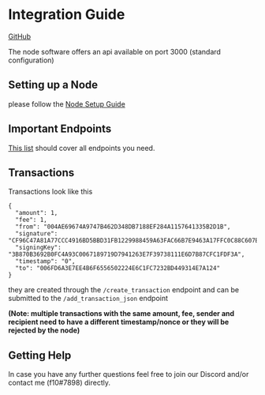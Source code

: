 
# Integration Guide

[GitHub](https://github.com/bamboo-crypto/bamboo/)

The node software offers an api available on port 3000 (standard configuration)


## Setting up a Node
please follow the [Node Setup Guide](https://github.com/f10crypto/bambooguides/blob/main/node-setup-guide.md)

## Important Endpoints

[This list](https://github.com/bamboo-crypto/bamboo/blob/master/API.md) should cover all endpoints you need. 

## Transactions

Transactions look like this

<pre><code>{
  "amount": 1,
  "fee": 1,
  "from": "004AE69674A9747B462D348DB7188EF284A1157641335B2D1B",
  "signature": "CF96C47A81A77CCC4916BD5BBD31FB1229988459A63FAC66B7E9463A17FFC0C88C607BB6F7979E7B1D60B19764BED229684521CEB3DC5E334FB7C8663E49C00F",
  "signingKey": "3B870B3692B0FC4A93C0067189719D7941263E7F39738111E6D7B87CFC1FDF3A",
  "timestamp": "0",
  "to": "006FD6A3E7EE4B6F6556502224E6C1FC7232BD449314E7A124"
}</code></pre>
  
they are created through the `/create_transaction` endpoint and can be submitted to the `/add_transaction_json` endpoint

**(Note: multiple transactions with the same amount, fee, sender and recipient need to have a different timestamp/nonce or they will be rejected by the node)**


## Getting Help
In case you have any further questions feel free to join our Discord and/or contact me (f10#7898) directly.

